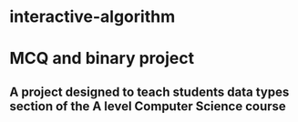 # interactive-algorithm
<h1>MCQ and binary project</h1>
<h2>A project designed to teach students data types section of the A level Computer Science course</h2>
